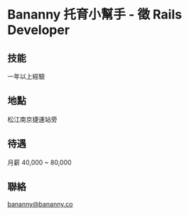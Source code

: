 # Bananny 托育小幫手 - 徵 Rails Developer

## 技能

一年以上經驗

## 地點

松江南京捷運站旁

## 待遇

月薪 40,000 ~ 80,000

## 聯絡

bananny@bananny.co

